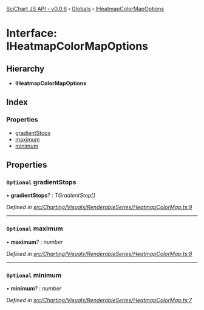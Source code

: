 [SciChart JS API - v0.0.6](../README.md) › [Globals](../globals.md) › [IHeatmapColorMapOptions](iheatmapcolormapoptions.md)

# Interface: IHeatmapColorMapOptions

## Hierarchy

* **IHeatmapColorMapOptions**

## Index

### Properties

* [gradientStops](iheatmapcolormapoptions.md#optional-gradientstops)
* [maximum](iheatmapcolormapoptions.md#optional-maximum)
* [minimum](iheatmapcolormapoptions.md#optional-minimum)

## Properties

### `Optional` gradientStops

• **gradientStops**? : *TGradientStop[]*

*Defined in [src/Charting/Visuals/RenderableSeries/HeatmapColorMap.ts:9](https://github.com/ABTSoftware/SciChart.Dev/blob/f6fba97af2/Web/src/SciChart/src/Charting/Visuals/RenderableSeries/HeatmapColorMap.ts#L9)*

___

### `Optional` maximum

• **maximum**? : *number*

*Defined in [src/Charting/Visuals/RenderableSeries/HeatmapColorMap.ts:8](https://github.com/ABTSoftware/SciChart.Dev/blob/f6fba97af2/Web/src/SciChart/src/Charting/Visuals/RenderableSeries/HeatmapColorMap.ts#L8)*

___

### `Optional` minimum

• **minimum**? : *number*

*Defined in [src/Charting/Visuals/RenderableSeries/HeatmapColorMap.ts:7](https://github.com/ABTSoftware/SciChart.Dev/blob/f6fba97af2/Web/src/SciChart/src/Charting/Visuals/RenderableSeries/HeatmapColorMap.ts#L7)*
